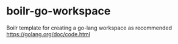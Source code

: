 # boilr-go-workspace
Boilr template for creating a go-lang workspace as recommended https://golang.org/doc/code.html
